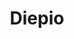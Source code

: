 ---
title: Diepio
crosslinks:
- livven
- DiepioSuggestions
- Diepiothemes
- DiepioPartyLinks
- Diepio_
- LearnHowToSpoken
- pcmasterrace
- DiepioButNoMiniClip
- mopeio
- diepiosuggestions
- nerfspreadshot
- OutOfTheLoop
- SunKnights
- AskReddit
- geometrydash
- TownofSalemgame
- KarmaCourt
- praiseanokuu
- theydidthemath
- discordapp
---